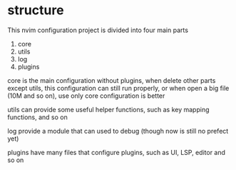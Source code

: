 # structure

This nvim configuration project is divided into four main parts

1. core
2. utils
3. log
4. plugins

core is the main configuration without plugins, when delete other parts except utils, this configuration can still run properly, or when open a big file (10M and so on), use only core configuration is better

utils can provide some useful helper functions, such as key mapping functions, and so on

log provide a module that can used to debug (though now is still no prefect yet)

plugins have many files that configure plugins, such as UI, LSP, editor and so on
